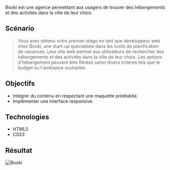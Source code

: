 Booki est une agence permettant aux usagers de trouver des hébergements et des activités dans la ville de leur choix.


## Scénario
> Vous avez obtenu votre premier stage en tant que développeur web chez Booki, une start-up spécialisée dans les outils de planification de vacances. Leur site web permet aux utilisateurs de rechercher des hébergements et des activités dans la ville de leur choix. Les options d'hébergement peuvent être filtrées selon divers critères tels que le budget ou l'ambiance souhaitée.


## Objectifs
- Intégrer du contenu en respectant une maquette préétablie.
- Implémenter une interface responsive.


## Technologies
- HTML5
- CSS3


## Résultat
![Booki](https://github.com/Rayanne92/booki2022/assets/103422010/6f8b5553-447e-47fd-9222-9f1f1ad72ee2)
